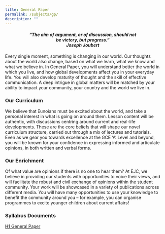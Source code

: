 ```yaml
---
title: General Paper
permalink: /subjects/gp/
description: ""
---
```

<center><h4><em>“The aim of argument, or of discussion, should not<br>be victory, but progress.”<br><b>Joseph Joubert</b></em></h4></center>
	
Every single moment, something is changing in our world. Our thoughts about the world also change, based on what we learn, what we know and what we believe in. In General Paper, you will understand better the world in which you live, and how global developments affect you in your everyday life. You will also develop maturity of thought and the skill of effective communication. A deep intrigue in global matters will be matched by your ability to impact your community, your country and the world we live in.

### Our Curriculum

We believe that Eunoians must be excited about the world, and take a personal interest in what is going on around them. Lesson content will be authentic, with discussions centring around current and real-life developments. These are the core beliefs that will shape our novel curriculum structure, carried out through a mix of lectures and tutorials. Even as we gear you towards excellence at the GCE ‘A’ Level and beyond, you will be known for your confidence in expressing informed and articulate opinions, in both written and verbal forms.

### Our Enrichment

Of what value are opinions if there is no one to hear them? At EJC, we believe in providing our students with opportunities to voice their views, and will facilitate the robust and civil exchange of opinions within the student community. Your work will be showcased in a variety of publications across different media. You will have many opportunities to use your knowledge to benefit the community around you – for example, you can organise programmes to excite younger children about current affairs!

### Syllabus Documents

[H1 General Paper](https://www.seab.gov.sg/docs/default-source/national-examinations/syllabus/alevel/2024syllabus/8881_y24_sy.pdf)